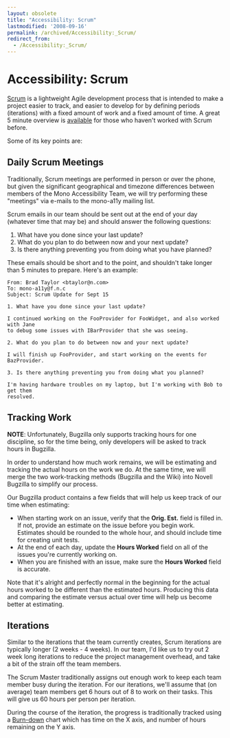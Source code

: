 ```yaml
---
layout: obsolete
title: "Accessibility: Scrum"
lastmodified: '2008-09-16'
permalink: /archived/Accessibility:_Scrum/
redirect_from:
  - /Accessibility:_Scrum/
---
```


Accessibility: Scrum
====================

[Scrum](http://en.wikipedia.org/wiki/Scrum_(development)) is a lightweight Agile development process that is intended to make a project easier to track, and easier to develop for by defining periods (iterations) with a fixed amount of work and a fixed amount of time. A great 5 minute overview is [available](http://www.softhouse.se/Uploades/Scrum_eng_webb.pdf) for those who haven't worked with Scrum before.

Some of its key points are:

Daily Scrum Meetings
--------------------

Traditionally, Scrum meetings are performed in person or over the phone, but given the significant geographical and timezone differences between members of the Mono Accessibility Team, we will try performing these "meetings" via e-mails to the mono-a11y mailing list.

Scrum emails in our team should be sent out at the end of your day (whatever time that may be) and should answer the following questions:

1.  What have you done since your last update?
2.  What do you plan to do between now and your next update?
3.  Is there anything preventing you from doing what you have planned?

These emails should be short and to the point, and shouldn't take longer than 5 minutes to prepare. Here's an example:

    From: Brad Taylor <btaylor@n.com>
    To: mono-a11y@f.n.c
    Subject: Scrum Update for Sept 15

    1. What have you done since your last update?

    I continued working on the FooProvider for FooWidget, and also worked with Jane
    to debug some issues with IBarProvider that she was seeing.

    2. What do you plan to do between now and your next update?

    I will finish up FooProvider, and start working on the events for BazProvider.

    3. Is there anything preventing you from doing what you planned?

    I'm having hardware troubles on my laptop, but I'm working with Bob to get them
    resolved.

Tracking Work
-------------

**NOTE**: Unfortunately, Bugzilla only supports tracking hours for one discipline, so for the time being, only developers will be asked to track hours in Bugzilla.

In order to understand how much work remains, we will be estimating and tracking the actual hours on the work we do. At the same time, we will merge the two work-tracking methods (Bugzilla and the Wiki) into Novell Bugzilla to simplify our process.

Our Bugzilla product contains a few fields that will help us keep track of our time when estimating:

-   When starting work on an issue, verify that the **Orig. Est.** field is filled in. If not, provide an estimate on the issue before you begin work. Estimates should be rounded to the whole hour, and should include time for creating unit tests.
-   At the end of each day, update the **Hours Worked** field on all of the issues you're currently working on.
-   When you are finished with an issue, make sure the **Hours Worked** field is accurate.

Note that it's alright and perfectly normal in the beginning for the actual hours worked to be different than the estimated hours. Producing this data and comparing the estimate versus actual over time will help us become better at estimating.

Iterations
----------

Similar to the iterations that the team currently creates, Scrum iterations are typically longer (2 weeks - 4 weeks). In our team, I'd like us to try out 2 week long iterations to reduce the project management overhead, and take a bit of the strain off the team members.

The Scrum Master traditionally assigns out enough work to keep each team member busy during the iteration. For our iterations, we'll assume that (on average) team members get 6 hours out of 8 to work on their tasks. This will give us 60 hours per person per iteration.

During the course of the iteration, the progress is traditionally tracked using a [Burn-down](http://en.wikipedia.org/wiki/Burn_down_chart) chart which has time on the X axis, and number of hours remaining on the Y axis.

